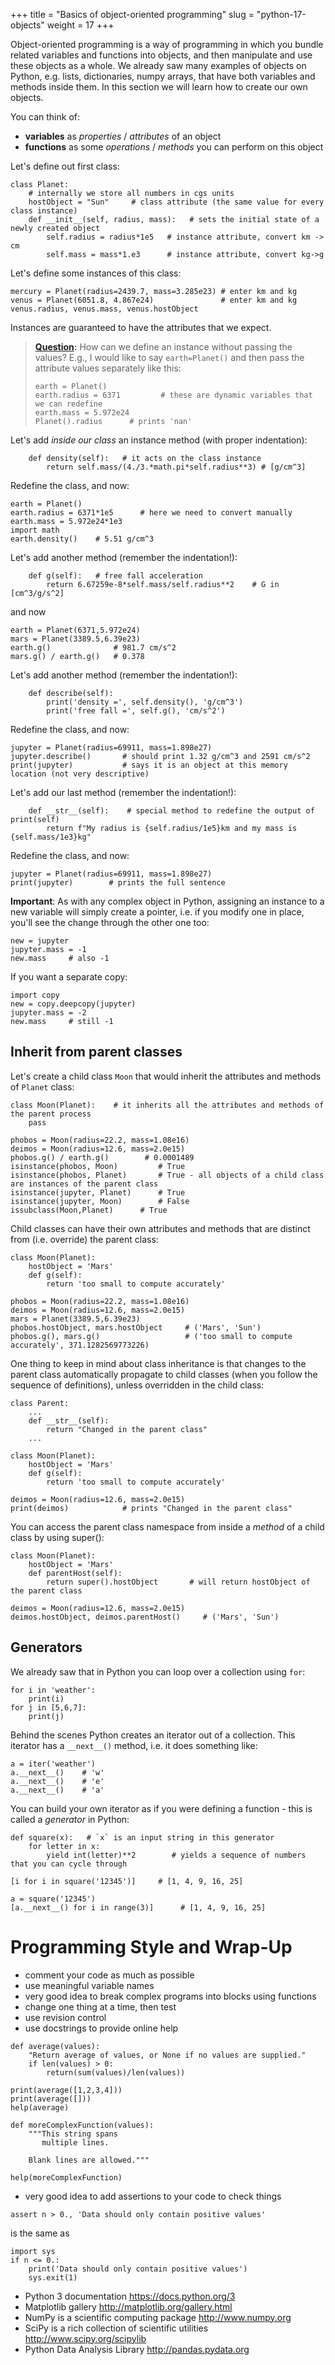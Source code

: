 +++
title = "Basics of object-oriented programming"
slug = "python-17-objects"
weight = 17
+++

<!-- Most notably, climate scientists have a very good handle on structured/procedural programming concepts, but generally -->
<!-- have little to no knowledge of the object-oriented programming concepts that underpin Python. For example, classes, -->
<!-- class methods, inheritance, etc. will likely be foreign to most people at CCCma. -->

Object-oriented programming is a way of programming in which you bundle related variables and functions into objects,
and then manipulate and use these objects as a whole. We already saw many examples of objects on Python, e.g. lists,
dictionaries, numpy arrays, that have both variables and methods inside them. In this section we will learn how to
create our own objects.

You can think of:

- **variables** as *properties* / *attributes* of an object
- **functions** as some *operations* / *methods* you can perform on this object

Let's define out first class:

~~~
class Planet:
    # internally we store all numbers in cgs units
    hostObject = "Sun"     # class attribute (the same value for every class instance)
    def __init__(self, radius, mass):   # sets the initial state of a newly created object
        self.radius = radius*1e5   # instance attribute, convert km -> cm
        self.mass = mass*1.e3      # instance attribute, convert kg->g
~~~

Let's define some instances of this class:

~~~
mercury = Planet(radius=2439.7, mass=3.285e23) # enter km and kg
venus = Planet(6051.8, 4.867e24)               # enter km and kg
venus.radius, venus.mass, venus.hostObject
~~~

Instances are guaranteed to have the attributes that we expect.

> **[Question](sol01.md):** How can we define an instance without passing the values? E.g., I would like to say
> `earth=Planet()` and then pass the attribute values separately like this:
> ~~~
> earth = Planet()
> earth.radius = 6371         # these are dynamic variables that we can redefine
> earth.mass = 5.972e24
> Planet().radius      # prints 'nan'
> ~~~

Let's add *inside our class* an instance method (with proper indentation):

~~~
    def density(self):   # it acts on the class instance
        return self.mass/(4./3.*math.pi*self.radius**3) # [g/cm^3]
~~~

Redefine the class, and now:

~~~
earth = Planet()
earth.radius = 6371*1e5      # here we need to convert manually
earth.mass = 5.972e24*1e3
import math
earth.density()    # 5.51 g/cm^3
~~~

Let's add another method (remember the indentation!):

~~~
    def g(self):   # free fall acceleration
        return 6.67259e-8*self.mass/self.radius**2    # G in [cm^3/g/s^2]
~~~

and now

~~~
earth = Planet(6371,5.972e24)
mars = Planet(3389.5,6.39e23)
earth.g()              # 981.7 cm/s^2
mars.g() / earth.g()   # 0.378
~~~

Let's add another method (remember the indentation!):

~~~
    def describe(self):
        print('density =', self.density(), 'g/cm^3')
        print('free fall =', self.g(), 'cm/s^2')
~~~

Redefine the class, and now:

~~~
jupyter = Planet(radius=69911, mass=1.898e27)
jupyter.describe()       # should print 1.32 g/cm^3 and 2591 cm/s^2
print(jupyter)           # says it is an object at this memory location (not very descriptive)
~~~

Let's add our last method (remember the indentation!):

~~~
    def __str__(self):    # special method to redefine the output of print(self)
        return f"My radius is {self.radius/1e5}km and my mass is {self.mass/1e3}kg"
~~~

Redefine the class, and now:

~~~
jupyter = Planet(radius=69911, mass=1.898e27)
print(jupyter)        # prints the full sentence
~~~

**Important**: As with any complex object in Python, assigning an instance to a new variable will simply create a
pointer, i.e. if you modify one in place, you'll see the change through the other one too:

~~~
new = jupyter
jupyter.mass = -1
new.mass     # also -1
~~~

If you want a separate copy:

~~~
import copy
new = copy.deepcopy(jupyter)
jupyter.mass = -2
new.mass     # still -1
~~~

## Inherit from parent classes

Let's create a child class `Moon` that would inherit the attributes and methods of `Planet` class:

~~~
class Moon(Planet):    # it inherits all the attributes and methods of the parent process
    pass

phobos = Moon(radius=22.2, mass=1.08e16)
deimos = Moon(radius=12.6, mass=2.0e15)
phobos.g() / earth.g()        # 0.0001489
isinstance(phobos, Moon)         # True
isinstance(phobos, Planet)       # True - all objects of a child class are instances of the parent class
isinstance(jupyter, Planet)      # True
isinstance(jupyter, Moon)        # False
issubclass(Moon,Planet)      # True
~~~

Child classes can have their own attributes and methods that are distinct from (i.e. override) the parent class:

~~~
class Moon(Planet):
    hostObject = 'Mars'
    def g(self):
        return 'too small to compute accurately'
    
phobos = Moon(radius=22.2, mass=1.08e16)
deimos = Moon(radius=12.6, mass=2.0e15)
mars = Planet(3389.5,6.39e23)
phobos.hostObject, mars.hostObject     # ('Mars', 'Sun')
phobos.g(), mars.g()                   # ('too small to compute accurately', 371.1282569773226)
~~~

One thing to keep in mind about class inheritance is that changes to the parent class automatically propagate to child
classes (when you follow the sequence of definitions), unless overridden in the child class:

~~~
class Parent:
	...
    def __str__(self):
        return "Changed in the parent class"
	...

class Moon(Planet):
    hostObject = 'Mars'
    def g(self):
        return 'too small to compute accurately'

deimos = Moon(radius=12.6, mass=2.0e15)
print(deimos)            # prints "Changed in the parent class"
~~~

You can access the parent class namespace from inside a *method* of a child class by using super():

~~~
class Moon(Planet):
    hostObject = 'Mars'
    def parentHost(self):
        return super().hostObject       # will return hostObject of the parent class

deimos = Moon(radius=12.6, mass=2.0e15)
deimos.hostObject, deimos.parentHost()     # ('Mars', 'Sun')
~~~

## Generators

We already saw that in Python you can loop over a collection using `for`:

~~~
for i in 'weather':
    print(i)
for j in [5,6,7]:
    print(j)
~~~

Behind the scenes Python creates an iterator out of a collection. This iterator has a `__next__()` method, i.e. it does
something like:

~~~
a = iter('weather')
a.__next__()    # 'w'
a.__next__()    # 'e'
a.__next__()    # 'a'
~~~

You can build your own iterator as if you were defining a function - this is called a *generator* in Python:

~~~
def square(x):   # `x` is an input string in this generator
    for letter in x:
        yield int(letter)**2        # yields a sequence of numbers that you can cycle through

[i for i in square('12345')]     # [1, 4, 9, 16, 25]

a = square('12345')
[a.__next__() for i in range(3)]      # [1, 4, 9, 16, 25]
~~~


















# Programming Style and Wrap-Up

* comment your code as much as possible
* use meaningful variable names
* very good idea to break complex programs into blocks using functions
* change one thing at a time, then test
* use revision control
* use docstrings to provide online help

~~~ {.python}
def average(values):
    "Return average of values, or None if no values are supplied."
    if len(values) > 0:
        return(sum(values)/len(values))

print(average([1,2,3,4]))
print(average([]))
help(average)
~~~

~~~ {.python}
def moreComplexFunction(values):
    """This string spans
       multiple lines.

    Blank lines are allowed."""

help(moreComplexFunction)
~~~

* very good idea to add assertions to your code to check things

~~~ {.python}
assert n > 0., 'Data should only contain positive values'
~~~

is the same as

~~~ {.python}
import sys
if n <= 0.:
    print('Data should only contain positive values')
    sys.exit(1)
~~~

* Python 3 documentation https://docs.python.org/3
* Matplotlib gallery http://matplotlib.org/gallery.html
* NumPy is a scientific computing package http://www.numpy.org
* SciPy is a rich collection of scientific utilities http://www.scipy.org/scipylib
* Python Data Analysis Library http://pandas.pydata.org













<!-- # Other advanced Python topics -->

<!-- - list.sort() and list.index(value); heterogeneous lists -->
<!-- - to/from matplotlib, to/from numpy -->

<!-- <\!-- https://www.w3resource.com/python-exercises/list -\-> -->
<!-- <\!-- https://www.google.ca/amp/s/zwischenzugs.com/2018/01/06/ten-things-i-wish-id-known-about-bash/amp/#ampshare=https://zwischenzugs.com/2018/01/06/ten-things-i-wish-id-known-about-bash -\-> -->
<!-- <\!-- https://github.com/ComputeCanada/DC-shell_automation -\-> -->

